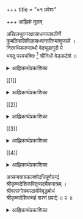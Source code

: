 +++
title = "०१ प्रवेशः"

+++
आह्निकं मूलम्

अखिलभुवनरक्षासाधनायावतीर्णे  
कुमतिकलिविलासध्वान्ततिग्मांशुजाले ।  
निरवधिकरुणाब्धौ वेदचूडागुरौ मे  
भवतु परमभक्तिः [^१] श्रीनिधौ वेङ्कटेशे ॥

[^१]:  

    सर्वतन्त्रस्वतन्त्रे इति पाठान्तरम्  

<details><summary>आह्निकार्थप्रकाशिका</summary>

##आह्निकार्थप्रकाशिकाप्रारम्भः

श्री श्रीवासमुनीन्द्ररूपमनघं कल्याणदिव्योदधिं जन्मोच्छेदकजन्मदायिनमघस्तोमापहं शेषिणम् । नित्यं सुस्थितबन्धुताविलसितं नित्यानृशंस्याश्रयम् दिव्यज्ञानदमात्मसाम्यजननं श्रीरङ्गिणं संश्रये ॥ १ ॥
</details>  

[[1]]  

<details><summary>आह्निकार्थप्रकाशिका</summary>

गोपालदेशिकेन्द्रं सेवे यत्सूक्तिशर्करासङ्गात् ।  
श्रीनिगममौलिदेशिकसूक्तिपयो भवति सुमनसांभोग्यम् ॥  
जयत्याश्रितसन्त्रासनिवारणकृतोदयः ।  
सर्वतन्त्रस्वतन्त्र-श्रीनिगमान्तगुरूत्तमः ॥ ३ ॥  
श्री पाञ्चरात्ररक्षानिर्णीता या प्रपन्नदिनचर्या ।  
तत्क्रमसङ्ग्रहरूपश्श्रीमद्गोपालदेशिकेन्द्रकृतः ॥ ४ ॥  
आह्निकसंज्ञनिबन्धश्श्रीपतितद्भक्तनित्यहृद्यो यः ।  
तदुपरि केचिदमर्षाद्दोषानापाततोऽवदन् कांश्चित् ॥ ५ ॥  
तद्दोषनिरसनार्थं तदाह्निकार्थप्रकाशिका टीका ।  
श्रीनिगमान्तगुरूत्तमनिबन्धनार्थानुसारिणी क्रियते ॥ ६ ॥

इह खलु श्रीनिगमान्तदेशिकावतार इति प्रसिद्धः श्रीगोपालार्यमहादेशिकः श्रीनिगमान्तदेशिककृतप्रपन्नकर्तव्य भगवत्परिचर्याप्रकाशक श्रीपाञ्चरात्ररक्षायाः प्रमाणन्यायोपन्यासविचारबहुलतया पण्डितानामपि दुरधिगमतां पश्यतां तदर्थतत्त्वाध्यवसायपूर्वकानुष्ठानसौकर्याय चिकीर्षितस्य श्री पाञ्चरात्ररक्षोक्तप्रपन्नकर्तव्यभगवत्परिचर्याक्रम-सङ्ग्रहरूपस्य ग्रन्थस्याविघ्नपरिसमाप्ति-प्रचयगमनार्थं समाचरितं श्रीनिगमान्तदेशिकभक्तिप्रार्थनात्मकं मङ्गलं शिष्यशिक्षायै स्वकृतसङ्कीर्तनेन तेषां महिष्ठमङ्गलार्थं च ग्रन्थतो निबध्नाति **अखिले**ति - वेङ्कटेशे परमभक्तिर्मे भवत्विति सम्बन्धः । भवत्वित्यनेनाशीरूपं, लोकोत्तरगुणविशिष्ट-वेङ्कटेशावताराचार्यसङ्कीर्तनेन

> जयति सकल विद्यावाहिनीजन्मशैलः  
> जयत्याश्रितसन्त्रासध्वान्तविध्वंसनोदयः  
> सा जयति सरस्वती देवी

इति ।

श्री सर्वार्थसिद्धि, रघुवीरगद्य, वासव-दत्तामङ्गल श्लोकवत् वस्तुनिर्देशरूपं च मङ्गलं सूचितम् । “पाराशर्यवचस्सुधे"त्यत्र "स्तुत्यात्मक-गुरूपासनरूप-मङ्गलाचारश्चार्थतः क्रियत” इति श्रुतप्रकाशिकायामुक्तम् ।

</details>

[[2]]

<details><summary>आह्निकार्थप्रकाशिका</summary>  

भजनौपयिक-गुणविशेषानाह - **अखिले**त्यादिना । भुवनशब्दः क्षेत्रज्ञपरः 'त्रिभुवनं सम्प्रत्यनन्तोदयं' इति चतुश्श्लोकीस्थ-त्रिभुवन-शब्दवत्, अखिलशब्दः ब्राह्मणादिसर्वजातीयकार्त्स्न्यपरः, भगवद्वाचकाकारोपक्रमत्वसिद्धये निखिलेत्यनुक्तिः - अकारस्य भगवद्वाचित्वं श्रीतत्वटीका-श्रुतप्रकाशिकादौ प्रदर्शितं तेषां रक्षा अनिष्टनिवृत्तिपूर्वकेष्टप्रापणपर्यन्तो व्यापारः तत्साधनाय तत्सिद्धये अवतीर्णे स्वसङ्कल्पकृतविग्रहवति भक्तेः त्रैवर्णिकप्राज्ञशक्त-विलम्बक्षमाधिकारिकत्वेन तदनधिकारिणां सर्वजातीय-मुमुक्षूणामपेक्षितसमये सर्वानिष्ट-निवृत्तिपूर्वक-परिपूर्णब्रह्मानुभव-कैङ्कर्यप्रयोजकप्रपत्तिविद्याङ्गाङ्ग्यादिप्रपन्नकर्तव्य-कैङ्कर्यादिनिर्णयोपदेश बहुप्रबन्धनिर्माण-तत्स्थापनाद्यर्थम् अवतीर्ण इति यावत् ॥

यथा श्रियःपतिः साधुपरित्राणार्थमवतरति तथाऽऽचार्योपीत्यवतीर्णपदेन व्यज्यते ।

ननु प्रपत्तेः स्वतन्त्रतया मोक्षसाधनत्वं प्रपन्नाचारादिकं च बहूपपाद्याक्षिप्तं, तत्प्रमाणजातमप्यन्यथा व्याख्यातं तत्कथं स्वतन्त्रप्रपत्तिमूलक-परमपुरुषार्थलाभादिकमित्यत्राह -**कुमती**ति । कुमतयः सम्यक् ज्ञानहेतुभगवद्भक्त्यादिविरहिततयाऽनादिपापवासनादूषिताशेषशेमुषीकतया च कुत्सितबुद्धयः तेषां कलिविलासः सम्यङ्न्यायप्रमाणापेत-कुयुक्त्युपन्यासः तस्य ध्वान्तत्वरूपणेन सम्यक्प्रकाशविरोधित्वं द्योत्यते । तत्र तिग्मांशुजाले अन्धकारसमकुमति-कुयुक्त्युपन्यासनिश्शेषनिरासक-प्रपत्त्यङ्गाङ्गिप्रपन्न-धर्मादिप्रमाणन्यायविचारात्मक-श्रीरहस्यत्रयसार-निक्षेपरक्षा श्रीपाञ्चरात्ररक्षा सच्चरित्ररक्षादिबहुग्रन्थरूपतीक्ष्णकिरणवतीति यावत् अनेन कुमत्युपन्यासनाम् अभासता ज्ञानपूर्वकसम्यङ्न्यायनिरूपणाधीनप्रपत्त्यादिशास्त्रार्थसम्यङ्निर्णयसम्भवात् प्रपत्तिहेतुकपरमपुरुषार्थलाभः अत्रत्यकैङ्कर्यादिकं च सर्वसुलभमिति फलितम् ।

</details>

[[3]]

<details><summary>आह्निकार्थप्रकाशिका</summary>

एतादृशक्षेत्रज्ञोपकारे हेतुमाह - **निरवधी**ति । प्रसिद्धसमुद्रापेक्षया विशेषपरः निरवधिशब्दः, अनेन करुणाया अपारत्वम् अक्षयत्वम् तापहरत्वं वीचीतरङ्ग-समलोकोत्तरबहुग्रन्थनिर्माणहेतुत्वं च व्यज्यते । एतादृशमहिम्नि प्रसिद्धं प्रमाणमाह - **वेदचूडे**ति प्रतिपक्षनिरसनसिद्धान्तस्थापनसन्तुष्ट-श्रीरङ्गनाथदत्तं "स्वकमिति हरिदत्तं तेन देवेन दत्तां वेदान्ताचार्यसंज्ञां" इति स्वेनैवोक्तं वेदान्ताचार्यत्वमेवोक्त-महिमनिर्णायकमिति भावः । प्रबन्धनिर्माणौपयिकसार्वज्ञमाह -  **श्रीनिधा**विति । “ऋचस्सामानि यजूंषि" 'सा हि श्री'रिति श्रुतिप्रतिपन्न-ऋगादिशब्दोपलक्षित-सकलवेद-तदुपबृह्मणादिसर्वविद्या-निधावित्यर्थः । अनेन सर्वतन्त्र-स्वतन्त्रत्वं व्यज्यते, वेङ्कटेश इति श्रीनाम, तेन श्रीनिवासावतार-रूपत्वं विवक्षितं, क्वचित् सर्वतन्त्रस्वतन्त्रे इति पाठः, तदर्थबोधक-श्रीनिधि-पदयुक्तः असाधारण-नामधेय-वेङ्कटेशपदसहितः पाठ एव युक्तः । **परमभक्ति**रिति । भक्तिः - स्नेहपूर्वकमनुध्यानं, 'स्नेहपूर्वमनुध्यानं भक्तिरित्यभिधीयत' इति वचनात्, तत्र पारम्यम् अविच्छिन्न-स्मृतिसन्ततिप्रत्यक्ष-समानाकार-प्रीतिरूपत्वं, सा च ‘‘यस्य देवे पराभक्तिः यथा देवे तथा गुरौ" इति श्रुतिप्रसिद्धा मे प्रतिबन्धकपापरहितस्य मम, शान्तपित्तस्य हि क्षीरस्वादुताबुद्धिः भवत्विति तादृश-भक्तिप्रीताचार्य-पादप्रसादेनोपदिष्टशास्त्रार्थसम्यक्-ज्ञानप्रकाशः ग्रन्थकरणौपयिक-समीचीन-प्रतिभालाभः ग्रन्थसमाप्तिप्रचयगमनादिकं च सिध्यतीति हृदयम् । "आचार्यस्य प्रसादेन मम सर्वमभीप्सितम् । प्राप्नुयामिति विश्वासः यस्यास्ति स सुखी भवेत्" इत्यादिकमिह भाव्यम् । श्रीभाष्ये भगवद्भक्ति प्रार्थनवत् अत्राचार्यपादभक्तिप्रार्थनेनाचार्यस्य भगवदवतारत्वं द्योतितम् ।

</details>

[[4]]

<details><summary>आह्निकार्थप्रकाशिका</summary>

श्रीभाष्यमङ्गलश्लोकवदत्र 'न'गणारम्भात् “आयुः निदानत्वादविघ्नायैव कल्पते" इति श्रीतत्वटीकोक्तरीत्याऽध्येतॄणां चिरायुःप्रदत्वं सिद्धम् । तदुक्तं – छन्दोविद्भिः "मो भूमिस्त्रिगुरुश्शुभं वितनुते" इत्यारभ्य "न स्वश्चिरायुस्त्रिलः" इति । अत्राचार्यपादभक्तिप्रार्थनेन तद्ग्रन्थयथावस्थितार्थज्ञानं तद्भक्तस्यैव नान्यस्येत्यवगमात् आचार्यपादग्रन्थार्थसङ्ग्रहरूपस्य प्रकृताह्निकस्य सर्वथा तदभिप्रायानुसारित्वं देशिकपादभक्ति-प्रार्थना-विरहिताह्निकान्तराणामतथात्वं च सद्भिरनुसन्धेयम् ॥ १ ॥

</details>

अत्र्यन्ववायकलशोदधिपूर्णचन्द्रं  
श्रीकृष्णदेशिकपितृव्यदयैकपात्रम् ।  
श्रीवत्सगोत्रवरदार्यविवृद्धबोधं  
श्रीकृष्णदेशिकमहं शरणं प्रपद्ये ॥ २ ॥

<details><summary>आह्निकार्थप्रकाशिका</summary>

अथ स्वस्य श्री निगमान्तदेशिकभक्तिमूलतद्ग्रन्थार्थसङ्ग्रहणशक्ते: स्वाचार्यानुग्रहोपदेशमूलत्वात् मङ्गलभूयस्त्वार्थं स्वाचार्य शरणवरणरूपं मङ्गलं निबध्नाति - अत्र्यन्ववायेति ।। श्रीस्तोत्र-भाष्ये “उक्तं च गुरोरपि प्राप्य प्रापकभावेन संश्रयणीयत्वं सात्वत तन्त्र" इत्यादिना ‘‘उपायोपेयभावेन तमेव शरणं व्रजेत्” इत्यन्तेनानुगृहीतं गुरुविषयशरणवरणमिह क्रियते । “देवताया गुरोचापि मन्त्रस्यापि प्रकीर्तनात् । ऐहिकामुष्मिकी सिद्धिर्द्विजस्यास्ते न संशयः" इति तत्र त्यवचनानुसारेण स्वाचार्यस्तुत्यात्मक मङ्गलमप्यत्राभिप्रेतम् । अन्वयस्यात्रिसम्बन्धकथनेन श्री रामायणादौ " ब्राह्मणं न हन्यात्'


आह्निकार्थप्रकाशिका

वेदान्तलक्ष्मणमुनिं मम देशिकेन्द्रं

6

वेदान्तरङ्गवचसं जगदेकभाग्यम्। वेदान्तदेशिकगिरामपि (धि) जीवनोक्तिं वेदान्तयुग्मविहृतिं शरणं प्रपद्ये ॥ ३ ‘आत्रेयं न हन्यात्' इत्यादौ च महाभागवतातिमहिमप्रसिद्धमहर्षिसम्बन्धरूपोत्कर्षस्सूचितः । अनुगृहीतं मीमांसापादुकाविवरणे । ‘‘वन्देयात्रेयरामानुजगुरुं’" इत्यत्र परमभागवतात्रिकुलसम्भवेन विष्णुभक्तकुलधौरेयत्व’ मिति कलशोदधित्वरूपणेन तस्य भगवदाचार्यभक्तिज्ञानादि विशुद्धयतीन्द्रमाहानसिकाद्याचार्यमुखेनामृतप्रदत्वं तापहरत्वं च व्यज्यते । तत् पूर्णचन्द्रं स्वगुणेन तदन्वयवतामतिशयाह्लादरूपाभिवृद्धिकरम् । तथाविधगुणवत्त्वे हेतुमाह - श्रीकृष्णदेशिकेति । श्रीवत्सवंशवरदेति च । सदाचार्यकृत सदुपदेश तदनुग्रहाधीनं तादृशगुणवत्त्वमिति भावः । श्रीकृष्णदेशिकं 'नास्याब्रह्मवित्कुले भवति' इत्युक्त स्वब्रह्मवित्त्वनिदान ब्रह्मज्ञानयुक्तं स्वतोनुग्रहशीलं स्वसत्तायोग्यतापादकसंस्कारमन्त्राद्युपदेशकृतं पितृ व्यचरणं अन्धकारनिवर्तकम् । अहं तथाविधाचार्यपुत्रत्व तत्समाश्रयणौ पयिकसुकृतशाली । शरणं प्रपद्ये । निरपेक्षरक्षकत्वेनाध्यवस्यामि । स्वग्रन्थनिर्विघ्नपरिसमाप्ति प्रचयगमनौपयिक सामग्री विरहरूपमा किञ्चन्यमुत्तमपुरुषविवक्षितम् । उक्ताकिञ्चन्ययुक्तः विधस्समाप्त्याद्युत्पादनभरमाचार्ये समर्पयामीति फलितम् । एतदनुबन्धिपदार्थप्रमाणादिकं श्रीद्वयाधिकारादावनुसन्धेयम् ॥ २ ॥ तथा

(व्या :- ) अथ स्वस्य श्रीभाष्य श्री रहस्यत्रयसारादि संप्रदाय - ग्रन्थोपदेशानुग्रहादिभिः श्रीनिगमान्तदेशिक गन्थार्थ सग्रह करणानु


आह्निकार्थप्रकाशिका

गुण बुद्धिशक्त्याद्युत्पादनेन परमोपकारिणं श्री देशिकावतारस्य स्वस्य श्रीसङ्कल्पसूर्योदयानुसंहित प्रश्नोत्तर निर्वहणार्थं श्रीभाष्यकारावतारस्य साक्षात्स्वामित्वेन तदैतिह्यवित्प्रशंसितस्य स्वश्रेष्ठतमाचार्यस्य शरणवरणं मङ्गलभूयस्त्वार्थमाचरन् निबध्नाति - वेदान्तलक्ष्मणमुनिमिति ।

वक्ष्यमाणगुणापेक्षया श्री देशिकचरण भाष्यकारनामघटितनाम्नोति भोग्यत्वव्यञ्जनाय प्रथमं समाख्यानिर्देशः, मम प्रतिबन्धकपापरहितस्य तादृशाचार्य सम्बन्धेहेतु महत्तरभाग्यशालिनो मम देशिकेन्द्रं श्री कृष्णदेशिक श्री पादुकासेवक रामानुज महादेशिकयोः स्वाचार्यत्वेऽपि “साक्षान्मुक्तेरुपायान् यो विद्याभेदानुपादिशत्" इत्याचार्यपादोक्ताव्यवहित मोक्षोपाय निर्वर्तकत्वादिभिर्देशिकश्रेष्ठं, सकल श्रेयस्साधन तत्वहित पुरुषार्थावबोधिवेदतत्वार्थोपदेशप्रकारमाह –वेदान्तरङ्गवचसमिति । “यद्वै किञ्च मनु रवदत्” “क्रीडार्थमपि यद्रूयुः" Garuri" इत्युक्त प्रक्रिययाऽऽचार्ययादृच्छिकवचनमपि श्रुत्यन्तरङ्गमिति सूचनाय वचश्शब्दः, तथा विधाचार्योपदेशलब्धज्ञानमूलकः प्रकृतस्वग्रन्थः श्रुत्याद्यत्यन्तानुगुण इति भावः । तथाविधवचोवत्वे हेतुमाह - जगदिति । तत्वहितादि यथावत्प्रकाशन पूर्वक पूर्वाचार्यसम्प्रदायप्रवर्तनप्रबन्धनिर्माणाश्रितदुरित निवारणापवर्गहेतुविद्यानिष्पादनादिना सुजनासदृश भाग्यातिशयमिव मूर्तिमन्तमित्यर्थः। प्रकृतग्रन्थनिर्माणोपयोगि श्री देशिकनिबन्धनार्थ यथावस्थितज्ञानसम्पादकत्वमाह - वेदान्तेति । श्री वेदान्तदेशिक ग्रन्थानां स्वतः सुभाषितत्वेऽपि कैश्चिदपार्थकल्पनेन विपरीतार्थताभ्रमविषयाणां यथावस्थित निस्संशयार्थप्रकाशकप्रबन्धादि। वेदान्तदेशिकगिरामधिजीवनोक्तिमिति " "

दिव्यसूक्तियुतमित्यर्थः पाठेऽप्यय-मेवार्थो बोध्यः । आचार्यगुणपौष्कल्यज्ञापनाय मुख्य

7


आह्निकार्थप्रकाशिका

श्रीपाञ्चरात्ररक्षोक्तः प्रपन्नानां महात्मनाम् । भगवत्परिचर्यायाः

क्रमस्सङ्गृह्यतेऽधुना॥४

" मुख्यगुणमाह - वेदान्तयुग्मेति । “श्रोत्रियं ब्रह्मनिष्ठं’’ ‘‘अनघं श्रोत्रियं ब्रह्मनिष्ठं" इत्युपनिषदाचार्य श्रुतवेदान्तत्वादिकमिहाभिप्रेतम् श्रीसूक्तिसिद्धप्रयोजनान्तरवैमुख्य। विहतिशब्देन वेदान्तद्वयप्रवचन तद्विषयग्रन्थनिर्माणादावत्यन्तरुचिः आयासाभावश्च व्यज्यते । शरणं प्रपद्ये इति । पूर्ववदर्थः । एतादृश महादेशिकोपदेशानुग्रह विशेषलब्ध विशुद्धज्ञान तदनुग्रहादिमत्तया स्वस्य प्रकृतग्रन्थनिर्माणे निश्शङ्कप्रवृत्तिरिति हृदयम् ।।

(व्या :-) ननु पूर्वकालिकानेकाह्निकग्रन्थसत्त्वादयमपूर्वाह्निकग्रन्थः किमर्थ इत्यत्र तेषां श्रीपाञ्चरात्ररक्षाद्याचार्य निबन्धनाननुसारविरोधादि दोषग्रस्तत्वेन तदनादरेण प्रकृताह्निकनिर्माणं सार्थकमभिप्रयन् विषयप्रयोजनादि सूचनपूर्वकं चिकीर्षितं प्रतिजानीतेश्री पाञ्चात्रेति । प्रपत्त्यधिकाराङ्गाङ्गयाद्यनुष्ठानादिकं यथाचाऽऽर्यपाद - बहुनिबन्धनविशोधितप्रकारेणानुष्ठीयते तता प्रपन्नानुष्ठेय दिनचर्या तन्निबन्धनानुसारेणैवानुष्ठेय इति भावः आचार्यपादप्रशिष्यघटिकाशतवरददेशिकशिष्य शठकोपमहादेशिकैराचार्यपादानुगृहीतप्रपन्नदिनचर्याक्रम एव परिगृहीतः । सहस्रनामभाष्ये - “युधिष्ठिरश्शान्तनवं पुनरेवाभ्यभाषत" इत्येतद्वयाख्याने "पुनः प्रश्नश्च भीष्मेणात्मनीनतया स्वीकृतं मतं ज्ञातुं “को धर्मस्सर्वधर्माणां” इत्यनन्तरोक्तेः तच्च सदाचारप्रावण्यात्, सन्तोष्याचार्यनिष्ठा। प्रकारोपि "

8


आह्निकार्यप्रकाशिका

क्रमः, मन्विष्य तद्रुचिपरिगृहीतमित्येव तत्त्वं हितं च रोचयन्ते न तु प्रामाणिकत्वमात्रेण” ॥ इत्याचार्य परिगृहीतस्यैव ग्राह्यत्वोक्तेः । अतः श्री शठकोप महादेशिकाद्यभिमतमेव प्रकृताह्निककरणमिति बोध्यम् । श्री पाञ्चरात्ररक्षोक्तः तत्रैव प्रपन्नकर्तव्यभगवत्परिचर्यायाः क्रमः प्रमाणोपपत्तिभ्यां निर्णीतः । केवलधर्मशास्त्रतभिबन्धनादिकं न तादृशमिति भावः । महात्मनां अनन्यप्रयोजनत्वानन्यदेवताकत्वरूपपारमैकान्त्यव्यवसितधियां, प्रपन्नानां भगवत्परिचर्यायाः पाञ्चकालिकविधया अहोरात्रकृत्यरूपभगवत्कैङ्कर्य तदवान्तरभेदक्रमः एकैक कैङ्कर्यारम्भप्रभृति तदवसानतदुत्तरकैङ्कर्योपक्रमावसनादितत्तदनुष्ठानक्रमः, अधुना, देशिकपादस्वाचार्यविषयमङ्गलनिबन्धनान्तरं, सङ्गृह्यते, संक्षेपेण कथ्यते, मयेत्यध्याहार्याम् । भगवत्परिचर्याक्रमो विषयः । तत् ज्ञानपूर्वककैङ्कर्यानुष्ठानं प्रयोजनम् । सम्बन्धश्च प्रतिपाद्यप्रतिपादक भावः । प्रपन्नोऽधिकारीत्यनुबन्धिचतुष्टयं प्रेक्षावत्प्रवृत्त्यङ्गं सूचितम् । दक्षस्मृत्यादिषु कालाष्टकादिदिनचर्योपदेशेऽपि वैष्णवानां पञ्चकालविधयैव दिनचर्यानुष्ठानस्य दक्षायुक्तकालाविरोधस्य च श्री पाश्चरात्ररक्षायामनुगृहीतत्वात् पाञ्चकालिकप्रक्रिययैव दिनचर्याक्रमस्सङ्गृह्यत इति हृदयम् । ननु पाञ्चकालिकधर्मः भगवच्छास्त्रविहितचक्राब्जमण्डलदीक्षासंस्कृताधिकारिविषयः “अनेन विधिना यस्तु दीक्षितश्चक्रमण्डले" इत्यदिना “सूरिस्सुहृद्भागवतः सात्वतः पञ्चकालवित्" इत्यन्तेन पाद्मवचनेन “चक्राब्जमण्डले शुद्धे सर्वाभीष्टफलप्रदे । यस्माद्भगवता साक्षात् मया दीक्षाविधिः कृतः " इत्यादिना "तस्मात्तु भगवद्वंश्याः पञ्चकालपरायणा: " इत्यन्तेन विभागेन 9


आह्निकार्थप्रकाशिका " वामनसंहितावचनेन च तस्यैव पाञ्चकालिकत्वोपदेशादिति चेन्न । उक्तदीक्षावत इव पञ्चसंस्कारदीक्षावतामपि पाञ्चकालिकधर्मस्य भगवच्छास्त्रादिसिद्धत्वात् । खगप्रश्नसंहितायां “दीक्षितः पञ्चसंस्कारैः पञ्चकाल परायणः । आत्मार्थं वा परार्थं वा नित्यं हरिमुपासते " पराशरसंहितायां ‘‘दीक्षितः पञ्चसंस्कारैरर्थपञ्चक तत्ववित् । पञ्चकालपरो यस्तु वैष्णवो मन्त्र वित्तमः || पौरुषेण विधानेन श्रीमदष्टाक्षरेण वा । मन्त्रद्वयेन वा कुर्यात् त्रिकालं पूजनं हरेः । शेषशेषित्वसम्बन्धज्ञानभक्ति समन्वितः । आत्मार्थं वा परार्थं वा न च देवलको भवेत् ।।” एवं भारद्वाजपरिशिष्टप्रथमाध्याये ‘‘अष्टमात् षोडशाब्दाद्वा कुर्याच्चक्रादिभूषणम् । प्रतप्तैरङ्कनं पश्चात् सदा वा भूषणं स्त्रियाः । शिष्य पुत्रकलत्राणां भृत्यानां च गवामपि । कुर्यादचेतनानां च वैष्णवं नाम लक्ष्म च । आमाह्यतप्ततनवस्तप्ताङ्गा हरिलाञ्छनैः । श्रितास्सभोगतां प्राप्य भुञ्जते परमात्मना" इत्यादिना तापोर्ध्वपुण्ड्रधारणं प्रतिपाद्य “क्रमात्तभगवन्मन्त्रः कल्पविच्छुद्धमानसः । धृतोर्ध्वपुण्ड्रश्चक्रादिलाञ्छितो हरिमर्चयेत्" इति तापावलम्बनेन भगवदर्चनं विहितम् । एवं वासिष्ठसंहिताशाण्डिल्य स्मृतिवृद्धहारीतस्मृत्यादिषु पञ्चसंस्काररूपदीक्षावलम्बनेन पाञ्चकालिकविधिर्द्रष्टव्यः । श्री सच्चरित्रक्षाप्रथमाधिकारे - श्रुतिस्मृतिपाञ्चरेत्रेतिहासपुराण वचनैरुक्तार्थस्स्थापितः । यद्यपि ‘‘परार्थयजनं कुर्युविप्रा मुख्यानुकल्पयोः । नैवाधिकारिणो गौणा दीक्षासंस्कारवर्जिताः । अन्यैः कृता तु या पूजा दीक्षासंस्कारवर्जितैः । परार्थे निष्फला ज्ञेया सर्वदोषयुता भवेत्" इत्यादिभिः पाद्मवामनसंहितादिवचनैश्चक्राब्जादिदीक्षाविरहिणां परार्थ यजनं निषिद्धम् । तथापि 10 " (


11

आह्निकार्थप्रकाशिका

खगप्रश्नपराशरसंहितादिवचनैः पञ्चसंस्कारवतामपि परार्थयजनस्य विहितत्वात् उदाहृतनिषेधवचसां नहिनिन्दान्यायेन चक्रादिदीक्षायुक्त प्राशस्त्यपरत्वमङ्गीकार्यम् । लोकेऽपि तथाऽनुष्ठानं दृश्यते । आलये परार्थयजनं गृहे स्वार्थयजनमिति वामनसंहितात्रयस्त्रिंशाध्याये विस्तरेण . प्रदर्शितम् । अतः प्रपन्नानां पाञ्चकालिकधर्मो निराबाध इति । ननु भट्टोजिकृततत्वकौस्तुभे, पञ्चरात्रप्रामाण्यं तप्तचक्रादिधारणं च निराकृतम् । तद्विषयप्रमाणानां वेदानधिकृतशूद्रादिविषयत्वं स्थापितम् । तत्कथं त्रैवर्णिकानां पञ्चरात्रविहितपञ्चसंस्कारपाञ्चकालिकधर्मपरिग्रह इति चेत्, अतिमन्दमेतत् पञ्चरात्रप्रामाण्यस्य महाभारतादिप्रमाणोपपत्तिभिः श्रीमदागमप्रामाण्य श्रीभाष्य श्रुतप्रकाशिकाश्रीरङ्गराजस्तवाधिकरणसारावली श्रीपाञ्चरात्ररक्षापरमतभङ्गन्यायपरिशुद्धिपरिकरविजयादिषु परपक्षप्रतिक्षेपपूर्वकं स्थापितत्वात् । पञ्चरात्रा प्रामाण्यात्त्र्यैवर्णिक विषयत्वबोधकवचनानां तामसपुराणस्थानां श्रुतिस्मृतिपञ्चरात्रेतिहाससात्विकपुराण वचनैर्भूयोभिर्भगवत्परत्रैवर्णिकपञ्चसंस्कार पाञ्चकालिकधर्मस्थापनेनाप्रमाण्यं स्वीकार्यम्। “अग्नौ प्रतप्य विधिवत् धारयेद्भक्तिसंयुतः" इति श्रीसच्चरित्र - रक्षोदाहृतसनत्कुमार संहितावचनेन विधिपूर्वकचक्रादिधारणं विहितमिति निषेधवचसामविधिपूर्वाग्नितप्तचक्रादिधारणपरत्वं स्वीकार्यम् । वैकुण्ठदीक्षितीयेऽपि तथोक्तम् । शङ्करभाष्ये पञ्चरात्राधिकरणे “यदपि तस्य भगवतोभिगमनादिलक्षणमाराधनमजस्रमनन्यचित्ततयाऽभिप्रेयते तदपि न प्रतिषिध्यते । श्रुतिस्मृत्योरीश्वरप्रणिधानस्य प्रसिद्धत्वादित्यभिगमनादिरूपभगवद्भजनमङ्गीकृत्य जीवोत्पत्त्याद्यंशे पञ्चरात्राप्रामाण्यमुक्तं अभिगमनाद्यङ्गीकारे तदङ्गसुदर्शनादिधारण" -


आह्निकार्थप्रकाशिका मप्यङ्गी-कृतमेव । भट्टोजिनाऽपि मध्वभाष्य दूषणप्रवृत्तेन तत्वकौस्तुभे उपक्रमे ‘‘शाङ्करादपि भाष्याब्धेस्तत्वकौस्तुभमुद्धरे" इति शङ्करभाष्यानुसारं प्रतिज्ञातवता भाष्याभिमताभिगमनादितदङ्गसुदर्शनादिधारण निन्दनरूपाचार्याभिमतविपरीत भाषणजनितपापभीतेन प्रथमपरिच्छेदान्ते अहृदयवचसामिति न्यायेन परं पिशाचभाषया पिशाचं बोधयितुं दिङ्मात्रं दर्शितं, न तु वास्तवाभिप्रायेणेति, क्षन्तव्यमिदं साहसिकत्वं गुणग्राहिभिस्सूरिभिरिति पञ्चरात्रप्रामाण्यसुदर्शनादिधारणनिन्दारूपं स्ववाक्यं साहसकृतमवास्तवं चेति स्पष्टमभिहितम् । द्वितीयपरिच्छेदे मध्वभाष्यदूषणान्येव विस्तरेण प्रपञ्चितानि । परमतभङ्गे " एकदेशविरोधं Garim "शाक अद्वैतिळं अभिगमनादयः क्रियन्तां नाम Going अनुज्ञै LIGढंगञी (Gir.” इत्यनुगृहीतम् । अत एव पञ्चरात्राधिकरणे मध्यस्थेन कल्पतरुकारेण ‘‘पञ्चरात्रस्य पुराणेषु बुद्धादिदर्शनवत् व्यामोहनार्थमीश्वरप्रणिहितत्वा श्रवणात्' इत्युक्तम् । अतः श्रीपाञ्चरात्रविहितपञ्चसंस्कारपाञ्चकालिकधर्मानुष्ठानादिकं प्रपन्नत्रैवर्णिकानां निराबाधमिति । वैखानसैरपि पञ्चसंस्कार कार्यः श्रीसच्चरित्ररक्षायां श्रुतिस्मृतीतिहासपुराण पञ्चरात्रैस्सुर्दनादिधारणस्थापनावसारे சொல்லுகிற “ब्राह्मणैः क्षत्रियैर्वैश्यैः शूद्रैश्च कृतलक्षणैः । अर्चनीयश्च सेव्यश्च नित्य युक्तैः स्वकर्मसु ॥ सात्वतं विधिमास्थाय गीतसङ्कर्षणेन यः" इति भारतवचनमुदाहृत्य कृतलक्षणशब्दस्यकृतचक्रादिचिह्नपरत्वमेव 12 - -

नार्थान्तरपरत्वमिति सोपपत्तिकमनुगृहीतम् । तदेव वचनं श्री पाञ्चरात्ररक्षायामुदाहृत्य ब्राह्मणसामान्यान्त: पाति वैखानसैरपि चक्रादिधारणपूर्वकभगवच्छास्त्रविहिताराधनं कार्यमिति निर्णीतम् ।


आह्निकार्थप्रकाशिका

अत्यन्तानुष्ठापकतया वैखानसपरिगृहीते अर्चनानवनीते “पञ्चसंस्कारसंपन्ना वैखानसविधानतः । आकारत्रयसम्पन्ना अर्चेयुर्मन्दिरे हरिं" इति वचनेन तेषां पञ्चसंस्कारवत्त्वं प्रतिपादितम् । मध्यस्थमाधवीयवैद्यनाथीयादि धर्मशास्त्रनिबन्धनेष्वेकादशीनिर्णये । 4 वैखानसाद्यागमोक्तदीक्षायुक्तो हि वैष्णवः ॥ परमापदमापन्नो हर्षे वा समुपस्थिते ।। नैकादशीं त्यजेद्यस्तु यस्य दीक्षा तु वैष्णवी || इति वचनमुदाहृत्य वैष्णवैकादशीव्यवस्था कृता तत्र दीक्षाशब्दः पञ्चसंस्काररूपदीक्षापरः । श्री न्यायपरिशुद्धौ श्री पाञ्चरात्रवैखानसयोर्भगवच्छास्त्रैककण्ठत्वं विखनस्सूत्रतदनुसारिभार्गवादिचतुष्कप्रामाण्यं स्थापयद्भिर्वैखानसा ब्राह्मण्य निकृष्टजातित्वादि निराकरणपूर्वकं सर्वोत्कृष्टब्राह्मण्यं स्थापितम् । “वर्णाश्रमधर्माणामनुकलं नारायणपरत्वप्रतिपादनादेरपि सत्वमूलत्वेन प्रामाण्यैकहेतुत्वादिति” श्री न्यायपरिशुद्ध्यनुगृहीतप्रकारेण नारायणपारम्यतदाराधनवर्णा श्रमधर्मविधिवादिना विखनसा तदनुसारि भृग्वत्र्यादिभिस्तदनुसार्यधिकारग्रन्थकारैश्च श्रुतिभगवच्छात्रस्मृतिपुराणविहिततापादिसंस्कारे अनङ्गीकार: केनापि वक्तुं न शक्यते । बहो: कालादारभ्याद्यापि परनिर्बन्धमन्तरा वैखानसेषु पञ्चसंस्काराचरणं तत्र तत्र दृश्यते । यदत्र वैखानसभूषणे भगवच्छास्त्रविद्वेषिणा श्रीनिवासदीक्षितेन पूर्वोक्तवैखानसशास्त्रनिबन्धनाद्यनुदाहृतान्यदृष्टमूलकानि पञ्चरात्रवचनतया कानिचिद्वचनानि चोदाहृत्य पुंसवनसीमन्तोन्नयनसमय एव चक्रादिलेखनयुक्तक्षीरप्रदानेन वैखानसानां चक्रादिधारणसिद्धिरित्युक्तं न तप्तचक्रादि धार्यमिति, तत्पामरप्रतारणमात्रं तथा प्रमाणाभावात्, वैखानसभूषणग्रन्थमूलकमेवेदानीं वैखानसानां केषांचित् सुदर्शनाद्य

13


आह्निकार्थप्रकाशिका

धारणं, अतस्तद्गन्ध आग्रहमूलक: अविश्वसनीय इति बोध्यम् । श्री पाञ्चरात्ररक्षापरमतभङ्गादिषु वैखानसे पञ्चरात्रनिन्दावचनवत् पञ्चरात्रे वैखानसनिन्दावचनानि सन्तीति तेषां नहिनिन्दान्यायेन स्वशास्त्रस्तुतिपरत्त्व मेव न निन्दापरत्वमित्यनुग्रहीतम् । वैखानसप्रशंसावचनसत्वे तत्प्रस्तावः कृतस्स्यात् । चतुर्णामाश्रमाणां तापसंस्कारे अधिकार: “स्वाग्नौ कुर्यात् ब्रह्मचारी तप्तचक्रादिधारणम् । पञ्चरात्रोक्तविधिना मन्त्ररूपं विधानतः ॥ स्वानौ कुर्यासही तद्वत् वानप्रस्थस्तथैव च । कुर्याद्देवालयाग्नौ च सन्यासी होममार्गतः" इति पराशरसंहिता चतुर्थाध्यायवचनसिद्धः सन्यासिनो देवालयाग्नौ होमविधानं ग्रामान्ते देवगृहे शून्यागारे इति यतिधर्मसमुच्चयस्थवसिष्ठवचनावगतदेवालयावास दशाभिप्रायेण देवालयभिन्नदेशवासे तदन्याग्नितप्तसुदर्शनादिधारणानुष्ठानदर्शनात् होमश्च शिष्यगृहस्थेन कार्यः होळकाधिकरणन्यायानुगुणाविगीतशिष्टाचारात्पूर्वाचार्यसम्प्रदायाच्च । ‘‘यद्यप्येते श्रुतिस्मृत्यादयो न सन्दृश्येरन् तथाऽपि नेदमानुष्ठानं हेयम् । होलकाधिकरणन्यायात् । सर्वदेशवर्तिनोप्याचाराः सम्प्रतिपन्न श्रुत्याद्यविरुद्धाः सर्वेषामुपादेया इति निरणैषुः ।’’ ‘‘अयं खल्वनधीतवेदानामश्रुतमीमांसानामालापः अविगीतशिष्टाचारस्यैव मूलप्रमाणकल्पकत्वात् । तत एव चोदनालक्षणत्वसिद्धिः" इति श्री सच्चरित्ररक्षातत्त्वटीका श्री सूक्त्यनुग्रहीतन्यायेन शिष्टाचारपूर्वाचार्यसम्प्रदायानुसाराच्च । एतेन यते: धातुपरिग्रहनिषेधात् तापसंस्कारे अनधिकार इति मन्दमत्युक्तं परास्तम् । उत्सर्गापवादन्यायेन सामान्यनिषेधस्य विशेषशास्त्रविहितताप संस्कारव्यतिरिक्तविषयत्वात्। सन्यासिनश्शिष्यपरिग्रहनिषेधोपि “शुश्रूषालाभपूजार्थं f

14


आह्निकार्यप्रकाशिका

" यशोऽर्थं वा परिग्रहः । शिष्याणां न तु कारुण्यात् स ज्ञेयश्शिष्यसङ्ग्रहः' ॥ इति यति धर्मसमुच्चयवचनेन करुणामूलक शिष्यसङ्ग्रहव्यरिक्तिविषय इत्यवसीयते नच सोऽपि तुर्याश्रमप्रदानमात्रविषय इति वाच्यम् । तथा विशेषानुपलम्भेन तस्य वचनस्य सर्वविषयशिष्ट सङ्ग्रहपरत्वावसायात् । “अतश्शिष्टानुष्ठानबलादेव स्तुतिपरत्वमध्यवस्यामः’’ ‘‘अनुष्ठानतस्तद्व्यवस्थापनात् अद्यापि सद्यश्शौचं व्रतादिषु इति श्रीपाञ्चरात्ररक्षाप्रथमतृतीयाधिकारानुगृहीत न्यायेन करुणामूलशिष्यसङ्ग्रहमन्त्र वेदान्तार्थाद्युपदेशविषयपरत्वस्य स्वीकार्यत्वात् । अत एव यति धर्मसमुच्चयादिषु “ब्रह्मनिष्ठे मृते पुत्रः खनेच्छिष्योथवा गृही" इत्यादिभिर्वचनैश्शिष्यगृहस्थस्य यतिसंस्कारविधानमुपपन्नं न चोदाहृतवचनस्थसन्यासिपदमालयकर्माधिकृत पाञ्चरात्रिकयतिविषयमित्यतस्तद्भिन्नयतेर्न तापाधिकार इति वाच्यम् । सन्यासीति सामान्योक्तेः स्मर्यते च " केशवार्चागृहे यस्य न तिष्ठति महीपते । तस्यान्नं नैव भोक्तव्यमभक्ष्येण समं हि तत्” इति “तत्र पक्वमन्नमपक्कं वा केशवार्चारूपनित्यधर्मरहिते गृहे न प्रतिग्राह्यं उभयत्रान्नशब्दप्रयोगात् अन्यथा पक्वान्नमिति विशेषण प्रयोगानुपपत्ते' रिति श्रीपाञ्चरात्ररक्षानुगृहीतन्यायेन विशेषविवक्षया यतयः पाञ्चरात्रिका इति जयाख्यसंहिताविंशपटलवचने पाञ्चरात्रिकत्वरूपविशेषणोपादानेनात्र सर्वसन्यासिविषयत्वावसायात् पाञ्चरात्रकियतिप्रकरणाद्यभावाच्च । अतः यतेस्तापाधिकारो निराबाधः । अत्र चतुर्वेदशतक्रतु शिष्टैरनुष्ठीयते” 4

सुधानिधिकार, पाञ्चरात्ररक्षाहृदयकृद्रङ्गनाथस्वामी, वात्स्यवेदान्ताचार्याः, तत्तत्कृताहिकहेयोपादेय कथनावसरे क्रमेण, एक, इतर, अन्य, पर, अपर, शब्दैर्व्यवह्रियन्ते । श्री पाञ्चरात्ररक्षा

15


आह्निकार्थप्रकाशिका

वाक्योदाहरणे ऊर्ध्वपुण्ड्रभगवनिवेदित प्राशनादिविषये श्री सच्चरित्ररक्षावाक्योदाहरणे च कर्तव्ये तदुक्तमिति प्रयुज्यते । तदुक्तं “अथोपक्रम्यते नित्यकर्तव्यक्रमसञ्चयःः । नाथयामुन पूर्णादिसम्प्रदायसरित्पथे ।। अत्र यदुक्तं भगवद्यामुनाचार्यै श्रीमद्गीतार्थ सङ्ग्रहे ज्ञानी तु परमैकान्ती परायत्तात्मजीवनः । तत्संश्लेषवियोगैकसुखदुःखस्तदेकधीः ॥ भगवद्ध्यानयोगोक्तिवन्दनस्तुति कीर्तनैः । लब्धात्मा तद्गतप्राणमनोबुद्धीन्द्रियक्रियः ॥ निजकर्मादि भक्त्यन्तं कुर्यात्प्रीत्यैव कारितः । उपायतां परित्यज्य न्यस्येद्देवे तु तामभी: । इति इदं तावदाप्रभातादानिशान्तमनुष्ठीयमानेषु सर्वेषु कर्मसु न विस्मर्तव्यं समयाचारनियमाध्याय श्री वैष्णवधर्मशास्त्रादिकथितं परमैकान्तिनां विशेषकर्तव्यं च सर्वं यथावदधिगन्तव्यम् । सर्वेषु च कर्मारम्भेषु भगवच्छात्राद्युक्तस्तत्तन्मन्त्रः भगवानेवेत्यादिकं भाष्यकारनित्योक्तं च वाक्यं पठितव्यम् । अन्ते च स्वनियाम्येत्यादिक्रमेण समन्त्रकं भगवति समर्पणीयं" इति श्री गीतार्थसहरक्षायामुदाहृत श्री यामुनेय श्लोकास्सम्यग्व्याख्याताः श्री चरमश्लोकाधिकारे "स्वतन्त्र-ஜூன் திறத்தில் இச் பஸ்லோகங்களை யோஜிக்கும் போது இவனா எங்களாலே பண்ணும் கைங்கர்யம் भक्तियोगादि॰जी॰ा का எல்லாம் - श्री स्वामिसन्तोष மொழிய வேறோரு சனத்துக்கு புவுமாக அனுஷ்டிக்கிறானல்லாமையாலே இவனுக்கு --புபுதையும்

अनन्यप्रयोज॰॰॰लपीकंझी

अकिञ्चन

நான் இவனுக்கு தீஜுன் தானே ईश्वर 6 நின்று फलं கொடுக்கிறபடியையும் சொல்லுகையிலே தாத்பர்யம்." इत्यनुग्रहीतत्वात्, परमैकान्तिभिः प्रपन्नैः

उपायान्तरस्थाmG

16


आह्निकार्यप्रकाशिका

" फलसङ्गकर्तृत्वोपायत्वत्यागपूर्वकस्वयम्प्रयोजन स्ववर्णाश्रमादिधर्मसचिवाभिगमनोपादानेज्यास्वाध्याय योगरूपभगवत्सेवनं कार्यमिति श्री यामुनेय श्री सूक्त्यर्थ: । एतदर्थचिन्तनं सर्वकर्मसु कार्यमिति यावत् । समयाचारनियमाध्यायः श्री सात्वतैकविंशतिपरिच्छेदः निक्षेपचिन्तामणावुदाहृतः, श्री संहितान्तरस्थास्समयप्रतिपादकाध्यायाश्च, श्री वैष्णवधर्मशास्त्रं आश्वमेधिके श्रीकृष्णकथित श्री वैष्णवधर्मोपदेशरूपं, आदिपदेन शाण्डिल्यहारीतादिस्मृतिसग्रहः, तद्विहितपरमैकान्ति विशेषकर्तव्यमनन्यदेवताक स्वयंप्रयोजनत्वादिविशिष्टं कर्म सर्वं यथावदधिगन्तव्यं सर्वेषु च कर्मारम्भेषु भगवच्छात्राद्युक्तस्तत्तन्मन्त्रः भगवच्छास्त्रोक्तबलमन्त्रश्च कर्मारम्भे पठितव्यः “कर्मारम्भेण मन्त्रेण तत्तत्कर्म समाचरे" दित्याचार्यपादानुगृहीतमिह भाव्यम् । आदिपदार्थश्शाण्डिल्यस्मृतिः । तत्र “प्रणवाद्येन मन्त्रेण कर्मारम्भे पुनर्जपेत्" इत्युक्तं श्री गीताभाष्ये । “वैदिकस्य कर्मणस्सामान्यलक्षणं प्रणवान्वयः, तत्र मोक्षाभ्युदयसाधनयोर्भेदः तत्सच्छब्देन निर्देश्यत्वेन" इति, अन्यत्र “हरिरोमिति निर्दिश्य यत्कर्म क्रियते बुधैः । अधीयते वा राजर्षे तद्धि वीर्योत्तरं भवेत् । इति हरिशब्दनिर्देशश्च विहितः एतत्सर्वमादौ निर्देश्यम् । अथ “निश्चयं शृणु मे तत्र त्यागे भरतसत्तम" इत्यादि भगवद्गीतानुसारेण श्रीभाष्यकारोक्त सात्विकत्यागवाक्यं क्रियारम्भे पठितव्यमित्याह भगवानेवेति । श्री नित्योक्तमेव सात्विकत्यागवाक्यं श्री गीताभाष्य गीतार्थसङ्ग्रह रक्षोक्त वाक्यानुसारेण तत्तत्कर्मानुसारेण तत्तर्त्मानु- गुणोपयुक्तं पठितव्यमिति भावः । श्री गीताभाष्यस्थसात्विक त्यागवाक्यं तात्पर्यचन्द्रिकायामेवं विवृतं श्री “स्वकीयेनात्मना कर्त्रेति । स्वशेषभूतेन जीवेन प्रयोज्यकर्त्रेत्यर्थः । " " 17 "


आह्निकार्थप्रकाशिका

स्वकीयैश्चोपकरणैरिति । यदासौ जीवः परशेषभूतः तदा तस्य स्वशेषतया प्रागभिमतं हविरादिकमपि परशेषभूतमिति कैमुतिकन्यायसिद्धमिति भावः । स्वाराधनैकप्रयोजनायेति । शेषस्य शेषिण्यतिशयाधानमेव प्रयोजनमिति भावः आह च वेदार्थसङ्ग्रहे ‘‘परगतातिशयाधानेच्छया उपादेयत्वमेव यस्य स्वरूपं स शेषः परश्शेषी’’ इति । स्वकीयेनेत्यादौ प्रमाणसूचनाय सर्वशेषीत्याद्युक्तं - स्वयमेवेति आराध्यभूत एवाराधनं कारयतीति भावः । एवकारेण प्रवर्तकान्तरं च व्युदस्तम् । कायतीति । सर्वेश्वरस्सन् स्वेष्टं सर्वं स्वयमेव कर्तुं शक्तोऽपि स्वशेषभूतजीवानां शास्त्रवश्यत्व तत्फलभोक्तृत्वादि सिद्ध्यर्थं तान् कतॄन् कारयतीति भावः । इति । नित्यग्रन्थस्थ सात्विकत्यागवाक्यस्य परिजनपरिच्छदान्वितभगवदौपचारिकादि भोग विषयतयान्यत्रासम्भवात् । क्रियान्ते नित्यान्तस्थसात्विकत्यागवाक्य पठनपूर्वकं भगवति समर्पणप्रकारमाह । अन्तेचेति । अत्राप्यूहविशेषो बोध्यः । अत्र मन्त्रविशेषानुक्तेः कृतं चेत्यादिना भगवान् प्रीयतां वासुदेव इति प्रीणनमन्त्रान्तेन समर्पणीयमिति बोध्यम् । श्री लक्ष्मीतन्त्रे षट्त्रिंशेऽध्याये “पश्चात्स्वनाम निर्दिश्य प्रीतिं पश्चात्समाचरेत् । प्रीयतां भगवान्पश्चाद्वासुदेव स्स्वतः परम् ।। ओम प्रीयतां भगवान् वासुदेव इति ब्रुवन्" इति पारमेश्वरे त्रयोदशाध्याये “अनेनोत्सवयोगेन योगपूजादिकेन च । निर्वर्तितेन भगवन् त्वं मम प्रीयतामिति । वचनतः प्रीणनमन्त्रेण कर्मसमर्पणं विहितं - "देवपादौ स्वहस्ताभ्यां गृहीत्वा शिरसा नमन् । प्रीणयेद्दत्तभोगेन प्रीयतां 18 " -

भगवानिति” इति वङ्गि वंशेश्वरवाक्येनापि तथैवावगतम् । श्रीपाञ्चरात्ररक्षायां “ब्राह्ममुहूर्तादिप्राप्तौ यत्कर्तव्यं तत्तावत् तच्छिष्य


आह्निकार्थप्रकाशिका प्रशिष्यग्रन्थतन्मूलभूत संहिताद्यनुसारेण सङ्गृह्यते" इति श्रीसूक्त्या श्रीभाष्यकाराव्यवहित शिष्यवङ्गिवंशेश्वररोक्तप्रीणनमन्त्रान्तेन स्वनियाम्येत्यादि श्रीभाष्यकारवाक्येन समर्पणमेवाचार्यपादाभिमतमिति ज्ञायते । सहस्रनामभाष्ये “युधिष्ठिरश्शान्तनवं पुनरेवाभ्यभाषते’’त्येतद्वयाख्याने “सन्तोह्याचार्यनिष्ठामन्विष्य तद्रुचि परिगृहीतमित्येव तत्वं हितं च रोचयन्ते न तु प्रामाणिकत्वमात्रेण” इत्युक्तत्वेन पूर्वाचार्योपदेशानुष्ठानपारम्पर्य सिद्धं प्रीणनमन्त्रान्त वाक्यकरणकं तत्तत्कर्मसमर्पणं युक्तिमिति हृदयम् । मूले उपदेशानुष्ठानपारम्पर्यानुसारेण योगाभिगमनोपादानेज्या स्वाध्यायान्तेषु तथैवोक्तेः । एतेन समन्त्रकमिति मूलमन्त्रोऽभिप्रेत इत्यन्योक्त पक्षः प्रमाणसम्प्रदायाननुगुण इत्युपेक्ष्यः । तदुदाहृतमूलमन्त्रयोजनविधायि वचनानां पाञ्चरात्रिक विषयित्वमेव न तु तद्भिन्नत्रयीनिष्ठ प्रपन्नविषयत्वमिति प्रमाणसम्प्रदायप्रदर्शनपूर्वकं सत्पथरक्षायां नित्यनैमित्तिकविचारे सम्यक्स्थापितमस्माभिः । सर्वत्र शास्त्रीय कर्मारम्भे स्वाचार्यप्रभृति भगवत्पर्यन्तगुररुपङ्क्ति भजनं कार्यं - तदुक्तं “सर्वत्र च शास्त्रीय कर्मारम्भे स्वाचार्य प्रभृति भगवत्पर्यन्तगुरुपति प्रपदनं निश्रेयसाय भवति" इति । न च भगवत्प्रभृति स्वाचार्यपर्यन्तं तत्क्रमेण गुरुपङ्क्ति भजनं कार्यं “लक्ष्मीनाथसमारम्भां” कमप्याद्यं गुरुं वन्दे” इत्यादौ तथा दर्शनादाचाराच्चेति वाच्यं उक्ततृतीयाधिकारे “गुरून् प्रपद्य प्रथमं तद्गुरूंश्च ततो हरिं" "गुरुं देवं नमस्कृत्य " इत्यादिप्रमाणप्रदर्शनपूर्वकं शास्त्रीयसर्वकर्मारम्भे भगवत्पर्यन्तगुरुपतिप्रपदनं निश्रेयसाय भवतीत्युक्त्वा “उक्तं च रहस्याम्नाय ब्राह्मणे स चा4 " 19

चार्यवंशो ज्ञेयो भवति, आचार्याणामसावसावित्या भगवत्त: " इति


आह्निकार्यप्रकाशिका

श्रुतेरुदाहृतोपबृह्मणैकार्थ्य समर्थनात् । तत्र प्रपद्य प्रथमं तत इति श्रुत्यैव

क्रम प्रतीतेः निक्षेपरक्षयोः 7 श्री गुरुपरम्परासार, "முமுக்ஷவுக்காசார்ய வம் பகவானளவுஞ் செல்ல வனுஸந்திக்க Go1600/6lo6onGmBiwi" "आरभ्य स्वगुरोरा च भगवत्तो यथा गमम्। तदाचार्यस्य वंशस्या सावसाविति चिन्तनम्' || इत्युदाहृत श्रुत्यर्थविवरणात् । वाक्यश्लोकगुरुपरम्पराक्रमस्यैव “अस्मद्गुरुपरमगुरून्” “Bएंकी 6mó पल” इत्याचार्यपाद श्रीसूक्त्यङ्गीकृतत्वाच्च । “लक्ष्मीनाथसमारम्भां' इत्यत्र यथा प्रमाणं वन्दे इत्येवार्थो वाच्यः न तु प्रमाणमुल्लङ्घयेति “कमप्याद्यं गुरु' मित्यत्र न गुरुपति भजन क्रमविवक्षा, श्रीभाष्यकार एव भजनविश्रान्तेः। तच्छिष्य प्रभृति स्वाचार्यपर्यन्तगुरुभजनानुक्तेः ‘‘अत्रोपजीव्यप्रबन्धनिर्माण क्रमानुसारेण पराशरपराङ्कुशनमस्कारक्रमः” इति श्रीस्तोत्रभाष्योक्त न्यायेन “प्रवक्ता छन्दसां वक्ता" इति सर्वोत्कृष्टप्रमाणप्रवचननिर्माणरूपमहोपकारमुक्त्वा ‘‘आचार्योपसत्तेरपि भगवत्कटाक्ष हेतुत्वावगमात्" इत्यादि श्रुतप्रकाशिकोक्त प्रकारेणाचार्यप्राप्तेः भगवत्कटाक्षहेतुत्वज्ञापनाय ‘‘सहधर्मचरी’’मित्यादीन् “प्रमाणं लक्ष्मणमुनि" रित्यन्तान् गुरून् भजन् श्लोकांश्चकार । किं च कमप्याद्यमित्यादेः भगवत्प्रभृति गुरुवन्दनक्रमपरत्वं न सम्भवति । पाठक्रमापेक्षया श्रौतक्रमबलीयस्त्वस्य मीमांसान्यायसिद्धत्वेन, प्रदर्शितोपबृह्मण श्रौतक्रमापेक्षया दुर्बलत्वात् - न च भगवन्तमारभ्य स्वाचार्यपर्यन्तं गुरुपरम्परानुसन्धानक्रमोप्याचार्यपादसम्मतः श्री रहस्यत्रयअलीकत कंक्री அதிகாரத்தில் । - सारार्थ... "महाधन05 (666) முன்னில் "

20


आह्निकार्यप्रकाशिका

சொன்னபடியே வு-புமறிந்து ஸமர்ப்பிக்கும் போது कथयामि यथा पूर्वं दक्षाद्यैर्मुनिपुङ्गवैः । पृष्टः प्रोवाच भगवानब्जयोनिः ।। पितामहः ॥ तैश्चोक्तं पुरुकुत्साय भूभुजे नर्मदातटे । सारस्वताय तेनापि मम सारस्वतेन च " || 660 श्री पराशरब्रह्मर्षि मैत्रेय भगवा அருளிச் செய்தாற் போலே யை புரிதிப்பித்துக் गुरुपरम्परै கொண்டு தன் कृतज्ञ அர்த்தத்தின் சீர்மையுந் Cynýp4GBul&s Go" इति शिष्यकृत्याधिकारेऽनु गृहीतत्वादिति वाच्यं - तत्र गुरुपरम्परानुसन्धानक्रमस्या विवक्षितत्वात् । उक्तवाक्यं सारास्वादिन्यामेवं व्याख्यातं असूयाग्रस्तां கையிலே காட்டிக் கொடாதே ரக்ஷித்துக் கொள்ளவுமென்று சொன்னது கூடுமோ? அப்போது सच्छिष्य ग पूर्वाधिकारोक्तरीत्या வேண்டுகையாலே யாதோ लब्ध की 6 उपदेशिक இல்லையென்றிலப் போது நினனுக்கிவர் ஏடு பார்த்துச் சொல்லுகிறானோ வென்றும் வேரில்லாக் கொத்தானோ வென்றும் அரிதாக் யாதோ ? ७ पदेशिक வேண்டுமென்னில் स्वाचार्यप्रदर्शनपूर्वक अमूल प्राचार्य अतिशङ्कै unrnGyr 66607 भाकली 5 Guj रहस्य" इति सारदीपिकायां “96णी रहस्यसम्प्रदायप्रवर्तनरूप-D6ण शिष्यकृत्यलंलीढंग प्रकार காட்டுகிறார். தானிப்படிப் upoयीत्यादि "

सारप्रकाशिकायामप्येवमुक्तम् । श्रीभाष्यमहासिद्धान्त तच्छ्रुतप्रकाशिकयोः श्री विष्णुपुराण प्रथमाध्याये मैत्रेयप्रश्नानां सङ्क्षेपेण प्रतिवचनं विष्णोस्सकाशादिति श्लोकेनोक्तमित्यभिधाय, द्वितीयाध्याये

।

21


आह्निकार्थप्रकाशिका

विशेषेण पुराणार्थं वक्तुं पुराणप्रतिपाद्यनमस्कारकथनादिकं कृतमित्यनुगृहीतम् । श्री विष्णुचित्त कृतपुराणरत्नव्याख्याने द्वितीयाध्यायोपक्रमे तदेवं संक्षेपत उक्तानां प्रतिवचनानां विवरणतयाऽवतार्यमाणस्य पुराणरत्नस्यारम्भमविकारायेत्यादिभिर्नवभिः श्लोकैः पुराणप्रतिपाद्यस्वाभिमतदेवतानमस्कारपूर्वकं प्रतिजानीते । तत्र कारणत्वाभिधानतः प्रसक्तं विकारित्वं निरस्यत्यविकारायेति । अथ श्रोतॄणामदरार्थं स्वस्याप्ततमगुरुपारम्पर्यक्रममाह कथयामीति द्वाभ्यां उदाहृतपूर्वाचार्य श्रीसूक्तितद्वयाख्यापरामर्शे आचार्योपदिश्यमानार्थे शिष्यस्या साम्प्रदायिकत्वशङ्कापरिहारपूर्वकादरसिध्यर्थं “कथयामि यथा पूर्वं" इत्यादि विष्णुपुराणवाक्यप्रवृत्तिरित्यवगम्यते । सङ्ग्रहपुराणार्थोपदेशपुराणप्रतिपाद्य देवतानमस्कारानन्तरं विस्तृतोपदेशसमये आप्ततमगुरुपारम्पर्यज्ञानाय “दक्षाद्यै” रिति वाक्यप्रवृत्तेः । बृहदारण्यक षष्ठाष्टमाध्यायान्तयोः बृह्मस्वरूपोपासनपुरुषार्थोपदेशानन्तरं ‘‘अथ वंशः पौति माहिष्यः" इत्यादिना गुरुपरम्परोपदेशाच्च उपदेशस्य मध्येऽवसाने वा सम्प्रदायक्रमोपदेशः कर्तुं शक्यत इत्यवगम्यते । अत एव सारास्वादिन्यामुदाहृत शिष्यकृत्याधिकार व्याख्यावसरे रहस्यारम्भकर्तव्य शास्त्रीयगुरुपरम्परानुसन्धान क्रमः गुरुपरम्परासारोक्त एव ग्राह्यः, अमूलकत्व शङ्कानिरासपूर्वकसदाचारसम्प्रदायक्रमः शिष्यकृत्याधिकारवाक्योक्त इत्यनुगृहीतं । अतः पूर्वोक्तस्वाचार्यादि भगवत्पर्यन्तगुरुपरम्परानुसन्धानक्रमो निराबाध एव । श्री गुरुपरम्परासारगुरुव्यख्याने विस्तरोऽनुसन्धेयः आचार्यपादप्रशिष्यवात्स्यवरददेशिकशिष्यशठकोप " - महादेशिकानामाचार्य पादनिर्णीत गुरुभजनक्रम एवाभिमत इत्यवश्यमङ्गीकार्यं ।

22


आह्निकार्यप्रकाशिका

23

मू:- ब्राह्मे मुहूर्ते सम्प्राप्ते निद्रां परित्यज्य,

अतः श्री णीयः, - देशिकसम्प्रदायस्थैस्तदुक्तगुरुपरम्परानुसन्धानक्रम एवादरनान्यः “सम्प्रतिपन्नशास्त्रविरुद्ध सम्प्रदाय ( " भ्रमविप्रलम्भ सम्भा०क्षण 2600776muno बाह्य तुल्यour Goo अविश्वसनीयं" इति श्री सम्प्रदायपरिशुद्धि वाक्यात्, “शास्त्रविरुद्धाचारो नाचारः” इति सुधीविलोचनरत्नाकराद्युक्तं । अतः अस्मदुक्तक्रमेणैव गुरुपङ्त्यनुसन्धानं युक्तमिति । सर्वकर्मस्वाचार्यपादप्रदर्शित दक्षशौनकवचनविहितनारायणहरिस्मणमपि कर्तव्यमित्यलम् । 4

" अथ रात्रि चरमयामप्रभृति परदिन रात्रियामत्रयपर्यन्तकालेषु पञ्चधा विभक्तेषु कर्तव्यकर्माणि विवक्षुः ब्राह्म मुहूर्तप्रबोधादिकमाह ब्राह्मे मुहूर्त इत्यादिना । ब्राह्मो मुहूर्तः “रात्रेस्तु पश्चिमो यामो मुहूर्तो ब्राह्मसंज्ञितः ।” इति रत्नाकरस्थवचनावगतः । तत्र निद्रा त्याज्या । “ब्राह्ममुहूर्ते उत्थाय धर्ममर्थं च चिन्तयेत् । यामद्वयं शयानस्तु" "ब्राह्मे मुहूर्ते संप्राप्ते निद्रां त्यक्त्वा प्रसन्नधीः । ब्राह्मे मुहूर्ते सत्वस्थो हरिर्हरिरिति ब्रुवन् ।" इत्याचार्यपादोक्तेः तत्र निद्रात्यागः अजीर्णदशाव्यतिरिक्तकालविषयः । तदुक्तं “तत्तत्पुरुष शक्त्यनुसारेणैव हि नित्यनैमित्तिककाम्यविषयाणां सर्वेषां शास्त्राणां प्रवृत्तिः । अत एव हि धर्मसाधनेषु प्रधानतमं शरीरं रक्षितुं प्रवृत्ते "ब्रह्मास्मृत्वायुषो वेदमुपवेदमथर्वाणाम्’’ । इत्यथर्वण वेदोपवेदभूतायुर्वेदे "ब्राह्मे मुहूर्ते उत्तिष्ठेज्जीर्णाजीर्णे निरूपयेत् । अजीर्णे पुनरासन्ध्यागमात्स्वापो विधीयते” । इति । ईदृश सर्वक्रोडीकारेण हि "युक्तस्स्वप्नावबोधस्य" " "


आह्निकार्थप्रकाशिका

मू :- सप्तकृत्वो हरिर्हरिरिति शब्दं कीर्तयन् तमेव चिन्तयं श्रोत्थाय, “ग्राहग्रस्ते गजेन्द्रे रुवति सरभसं तार्क्ष्य मारुह्य धावन् व्यघूर्णन्माल्यभूषावसनपरिकरो मेघगम्भीरघोषः । आबिभ्राणो रथाङ्गं शरमसिमभयं शङ्खचापौ सखेटौ हस्तैः कौमोदकीमप्यवतु हरिरसावंहसां संहतेर्नः ॥ प्रातस्स्मरामि भवभीतिमहार्तिशान्त्यै नारायणं गरुडवाहन-मञ्जनाभम् । ग्राहाभिभूतमदवारणमुक्तिहेतुं चक्रायुधं तरुणवारिजपत्रनेत्रम् ॥ प्रातर्नमामि मनसा वचसा च मूर्ध्ना पादारविन्दयुगलं परमस्य पुंसः । नारायणस्य नरकार्णवतारणस्य पारायणप्रवणविप्रपरायणस्य । प्रातर्भजामि भजतामभयङ्करन्तं प्राक्सर्वजन्मकृतपापभयापनुत्यै । यो - ग्राहवक्त्रपतिताङ्घ्रिगजेन्द्रघोरशोकप्रणाशन करोद्धृतशङ्खचक्रः । श्लोकत्रयमिदं पुण्यं प्रातरुत्थाय यः पठेत् । लोकत्रयगुरुस्तस्मै दद्यादात्मपदं हरिः” । इति हरिशब्दार्थतया प्रसिद्धं समस्तपापहरं भगवन्तइति गीतम् । तस्मात्सर्वेषु मानवेषु प्रायिकतयौत्सर्गिको निद्रा प्रबोधकालौ यामद्वयं शयान इत्यादिभिरुपदिश्यन्ते इति विषयव्यवस्था” इति । (म)

सप्तकृत्वः हरिशब्दं कीर्तयन्निति । तदुक्तं “अत्र हरिशब्दसङ्कीर्तनं सप्तकृत्व इति श्री गृद्धसरोमुनिभिर्नित्यक्रमसङ्ग्रहे निबद्धम् । उत्तिष्ठतश्च हरिशब्द पूर्वकभगवदनुस्मरणं श्रीविष्णुधर्मे भगवता शौनकेनोक्तं

24


आह्निकार्यप्रकाशिका

मू :- मनुसन्धाय, निद्रान्ताचमनं दक्षिणश्रवणस्पर्शरूपं वा तदानीं शक्यं विधाय, तस्मिन्नेव शयने आसीनः अखिलहेयप्रत्यनीककल्याणैकतान, स्वेनतरसमस्तवस्तु विलक्षणानन्तज्ञानानन्दैकस्वरूप, स्वाभिमतानुरूपैकरूपाचिन्त्यदिव्याद्भुतनित्यनिरवद्यनिरतिशयौ ज्वल्यसौन्दर्य सौगन्ध्यसौकुमार्य लावण्ययौवनाद्यनन्तगुणनिधिदिव्यरूप, वत्सल, स्वामिन्, सुशील, सुलभ, सर्वज्ञ, सर्वशक्ते, परमकारुणिक, कृतज्ञ, स्थिर, परिपूर्ण, परमोदार, एवं भूतमार्दवार्जवाद्यनन्तकल्याणगुण परिपूर्ण, स्वोचितविविधविचित्रानन्ताश्चर्यनित्यनिरवद्यनिरतिशयसुगन्ध- निरतिशय-सुखस्पर्श निरतिशयौज्यल्य किरीट मकुटचूडावतंस मकरकुण्डलग्रैवेयकहारकेयूरकटक श्रीवत्सकौस्तुभ-मुक्तादामोद - रबन्धन पीताम्बरकाञ्चीगुण नूपुराद्यपरिमितदिव्य “उत्तिष्ठंश्चिन्तय हरिं व्रजंश्चिन्तय केशवं” इत्यादिना, “पापं तद्विपाकरूपं सर्वं हरतीत्यत्र हरिशब्दः “ब्रह्माणमिन्द्रं रुद्रं च यमं

वरुणमेव च । प्रसह्य हरते यस्मात् तस्माद्धरिरितीर्यते” इत्यादिभिस्तस्यैव निखिलजगदुदयविभवलयलीलस्य निरङ्कुशस्वातन्त्र्यं चानुसन्धेय" मित्यन्तेन । निद्रान्ताचमनं दक्षिण श्रवणस्पर्शरूपं वेति तदुक्तं "एवमुत्थाय निद्रान्ताचमनं मुख्यं दक्षिण श्रवणस्पर्शरूपं वा तदानीं शक्यं विधाय" इति। “निद्रान्तनिमित्ततया उत्तरकर्माङ्गतया चात्र तन्त्रेणाचमनं, तु शब्देन स्वशास्त्रोक्तविशेषः तोयालाभदशायां दक्षिणश्रवणस्पर्शश्च व्यज्यते । स्मरन्ति हि

25


आह्निकार्थप्रकाशिका

मू:- भूषण, स्वानुरूपाचिन्त्यशक्तिशङ्खचक्रगदासि

शार्ङ्गद्यसङ्खयेयनित्यनिरवद्यनिरतिशयकल्याणदिव्यायुध,

स्वाभिमतनित्यनिरवद्यानुरूपस्वरूपरूपगुणविभवैश्वर्य शीलाद्यनवधिकातिशयासङ्ख्येय कल्याणगुणगण श्रीवल्लभ, एवंभूत भूमिनीला नायक, स्वच्छन्दानुवर्तिस्वरूपस्थितिप्रवृत्तिभेदाशेषशेषतैकरतिरूपनित्यनिरवद्य निरतिशयज्ञानक्रियैश्वर्याद्यनन्तकल्याणगुणगणशेषशेषाशनगरुडप्रमुख नानाविधानन्तपरिजनपरिचारिकापरिचरित चरणयुगल, परमयोगिवाङ्गनसापरिच्छेद्य स्वरूपस्वभाव, स्वाभिमतविविधविचित्रानन्तभोग्य भोगोपकरणभोगस्थानसमृद्धानन्ताश्रर्यानन्तमहाविभवानन्तपरिमाण नित्यनिरवद्यनिरतिशय श्री वैकुण्ठनाथ, निखिलजगदुदयविभववलयलील, अनालोचितविशेषा शेषलोकशरण्य, आश्रितवात्सल्यैक जलधे, 4 प्रणतार्तिहर, अनवरतविदितनिखिलभूतजातयाथात्म्य, “सम्यगाचमनाशक्तावभावे सलिलस्य च । पूर्वोक्तेषु निमित्तेषु दक्षिणं श्रवणं स्पृशेत्” । इति तु शब्देनेति, समाचम्य तु वारिणेति पूर्वोदाहृत श्री सात्वतवचनस्थ तु शब्दार्थविवरणं - अपररात्रयोगमाह - तस्मिन्नेव शयने आसीन: अखिलहेयेत्यादिना प्राप्यकश्चास्मीति पूर्वरात्र्यनुसंहित प्रकारेणानुसन्धायेत्यन्तेन । तदुक्तं “तस्मिन्नेव शयने समासीनः प्रतिसंहितयोगः” इत्यादिना पूर्वमप्युक्तं "एवं प्राप्तकालमपनीतनिद्रातमस्कत्वेन सत्वस्थः प्रसन्नधीश्च भवति । तेन पूर्वयामानुसंहितमन्तं करणचित्रभित्तिगतं विचित्र शुभाश्रयविशिष्टं ध्येयः

26


आह्निकार्यप्रकाशिका

मू :- सत्यकाम, सत्यसङ्कल्प, सकलेतरविलक्षण, अर्थिकल्पक, आपत्सख, श्रीमन्नारायण, अणुपरिमाणदेहेन्द्रियादिविलक्षणज्ञानानन्द स्वरूपोऽहं, त्वदेकशेषस्त्वदेकनियाम्यस्त्वदेकाधारस्त्वदेकशरणस्त्वदेकप्राप्यकश्चास्मि’’ इति पूर्वरात्र्यनुसंहितप्रकारेणानुसन्धाय ‘‘भगवानेव स्वनियाम्यस्वरूपस्थितिप्रवृत्तिस्वशेषतैकरसेन मया स्वकीयैश्चोपकरणैस्स्वाराधनैकप्रयोजनाय परमपुरुषस्सर्वशेषी स्वशेषभूतमिमं योगं कारितवान्” इति सात्विकत्यागं कृत्वा “कृतञ्च करिष्यामि भगवन्नित्येन भगवत्प्रीत्यर्थेन महाविभूति चातुरात्म्य भगवद्वासुदेव पादारविन्दार्चनेन योगेन भगवत्कर्मणा भगवान् प्रीयतां वासुदेवः" इति योगं समापयेत् ।

निद्रातमोन्तरितमपि तत्कालसमुन्मिषितसत्वसन्धुक्षित सात्विकज्ञानरूप प्रदीपप्रकाशेन सम्यगवलोक्येत तत एवापररात्र योगो निष्पद्यते" इति । पूर्वरात्र्यनुसंहितप्रकारेणानुसन्धायेति । तदुक्तं “योगं व्याख्यास्यामः इत्युपक्रम्य, यद्यप्यनन्यप्रयोजनस्यापि तत्र तत्रोक्तन्यासविद्याभेदात् स्वनिष्ठाविषय तत्तत्संहितोक्तप्रक्रियाभेदाच्चानुसन्धेय रूप गुणविभूत्यादिकं नाना भवति । तथापि स्वरूपनिरूपकानन्दत्वादिपञ्चकनिरूपित स्वरूपे सर्वशेषिणि परस्मिन् ब्रह्मणि श्रीमति पुरुषोत्तमे तत्तद्विद्योदितरूपादि विशेषविशिष्टमनोवृत्तिनैरन्तर्यरूपत्वं योगस्याविशिष्टम् । अत एव "पृथग्भूतेषु दृष्टेषु चतुर्ष्णाश्रमकर्मसु । समाधौ योगमेवैकं शाण्डिल्यस्सम मुक्तवान् ॥” इति महाभारतवचनं सुसङ्गतं भवति- अत्र तु भाष्यकाराद्युक्तनित्यगद्यस्तोत्रादिषु

27


आह्निकार्थप्रकाशिका

यथानुसन्धानमुक्तं तत्सम्प्रदायनिष्ठैरनुसन्धेयं" इत्यन्तेन प्रतिपादित श्रीभाष्यकारसम्प्रदायागतयोगप्रकारेणानुसन्धायेत्यर्थः । अखिलहेयेत्यादीनां पदानामर्थाः आचार्यपादकृतपृथुगद्यविवरणेऽनुसन्धेयाः । अथ सात्विकत्यागपूर्वकम् योगसमापनमाह - भगवानेवेत्यादिना “या मे तुरीये यतवाग्ररजन्यां विहाय शय्यां विहिताशुद्धिः । योत्यादरेणास्थितयोगशेषस्तं वेङ्कटेशं गुरुमानमाम' इत्याचार्यपाददिनचर्या श्लोकोऽत्रानुसन्धेयः । पश्चिमयामकर्तव्यवेदाभ्यासपर्यन्तं योगः इति इतरेषां परेषां च पक्षः आचार्यपाद श्रीसूक्त्यनुष्ठान - विरोधादुपेक्ष्यः - निर्वेदात्पूर्वमेवापररात्रयोगो निष्पद्यते इत्यनुगृहीतत्वात् - आचार्यपादै: 'तस्मिन्नेव शयने समासीन: "प्रतिसंहितयोगः" इत्यादिना नियतेन्द्रियस्समाहितः अतिक्रान्तमनन्तं कालं निरर्थकमवलोक्य निर्वेदं परं गच्छेत् इत्यादिना च, अपररात्रयोगसमापनं, निर्वेदगमनं, नारायणमुनिवङ्गिवंशेश्वरप्रदर्शितनिर्वेदप्रकारः, सात्विकधृत्यालम्बनं, इति क्रमः प्रतिपादितः प्रतिसंहितयोग इत्यत्रातीतार्थकनिष्ठाप्रयोगेण योगस्य निर्वेदपूर्वभावित्वं प्रतीयते ‘‘दिनावसाने सम्प्राप्ते पूजां कृत्वा समभ्यसेत् । योगं निशावसाने तु विश्रमैरन्तरीकृतम् ॥ पञ्चमो योगसंज्ञोसौ कालांशो ब्रह्मसिद्धिदः ।'” इत्याचार्यपादोदाहृतजयाख्यवचनतः सर्वव्यापारोपरतिसुभगनिद्रापूर्वापर कालयोस्तत्पूर्वापररात्रेषु युञ्जान इत्याद्युक्तावसरलब्धयत्नलभ्य इत्यादिकया श्री पाञ्चरात्ररक्षा श्रीसूक्त्या “नीत्वैवं 4 - " - अत्र

प्रथमं यामं जपहोमादिना सुधीः । योगस्थ एव तद्धीरः ततो यामद्वयं स्वपेत् । उत्थायापररात्रे तु पूर्वोक्तमनुसञ्चरे" दिति लक्ष्मीतन्त्राष्टाविंशाध्यायवचनेन चोत्थानानन्तरसमय एवापररात्रयोगविध्यवगमाच्च ।

28


आह्निकार्थप्रकाशिका 6 29 एतेन उत्थानदशायामेव पाञ्चकालिकसमुदायसङ्कल्पः; पश्चात् क्रमेणाभिगमनादिविशेषसङ्कल्पः - त्वय्याराधनकाम इति प्रतिबन्धक निवृत्तिप्रार्थना मन्त्रानन्तरमपररात्र योगः सन्ध्यायामासन्नायामित्युक्तकालपर्यन्तः इत्यन्यपक्षः, सन्ध्यायामासन्नायामभिगमनादिपाञ्चकालिकसमुदायसङ्कल्पः । ततः प्रत्येकं सङ्कल्प इति पञ्चकालक्रियादीपोक्तपक्षश्च निरस्त: । “आप्रभातं निशान्तं वै पञ्चधा परिकल्पना । पृथक्कर्मवशात् कार्या न काला बहवस्स्मृताः । आद्यं कर्माभिगमनमुपादानं ततः परम् । इज्या च पश्चात्स्वाध्यायस्ततो योगस्ततः परम् ।। पञ्चैते विधयः प्रोक्ताः कालाः पञ्चैव ते क्रमात् ।" इत्याचार्यपादोदाहृतपाद्मवचनतः “शास्त्रविभक्तकालविशेषनियतorii, उत्तरकैङ्कर्यां छ॰सरलाभार्थors पूर्वकैङ्क ल2 C16007@qाळीं Bri” इत्युत्तरकृत्याधिकार श्रीसूक्त्या च पञ्चकाल तद्विहितकर्मणामसङ्कीर्णतया भेदावगमात् पाञ्चकालिकसमुदायसङ्कल्पे मानाभावात् । सर्वेषु च कर्मारम्भेष्वित्यादिपूर्वोदाहृताचार्यपाद श्री सूक्त्या कर्मभेदेन सात्विकत्यागभेदावगमेन सङ्कल्पस्यापि तथैवौचित्यात्। अन्याह्निकोक्त योगाभिगमनतन्त्रानुष्ठानमप्ययुक्तं - अत्र योगासमर्थस्य तच्छेषभूतस्वाध्यायः समर्थस्य तु योग एवेति न समानकाल तदुभयविधायकशास्त्रद्वय विरोध:- यामयामार्ध विभागः, स्वाध्यायादिषु नातिदूरपूर्वापर न्यूनाधिकनाडिकाविभागादयस्तु मतभेदेन निर्वाह्या इत्येककाले कालद्वयकर्मविधायकवचनानामधिकारिभेदमतभेदाभ्यामाचार्यपादैर्व्यवस्थोक्तेः, तन्त्रानुष्ठानानुक्तेश्च । एतत्तत्वं श्री निक्षेपचिन्तामणौ स्पष्टम् । अभिगमनं

